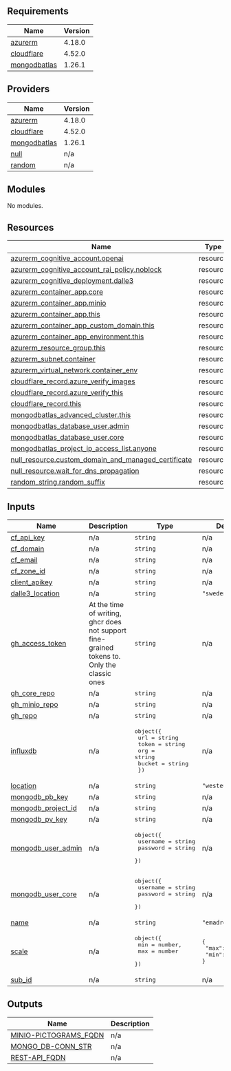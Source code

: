 <!-- BEGIN_TF_DOCS -->
## Requirements

| Name | Version |
|------|---------|
| <a name="requirement_azurerm"></a> [azurerm](#requirement\_azurerm) | 4.18.0 |
| <a name="requirement_cloudflare"></a> [cloudflare](#requirement\_cloudflare) | 4.52.0 |
| <a name="requirement_mongodbatlas"></a> [mongodbatlas](#requirement\_mongodbatlas) | 1.26.1 |

## Providers

| Name | Version |
|------|---------|
| <a name="provider_azurerm"></a> [azurerm](#provider\_azurerm) | 4.18.0 |
| <a name="provider_cloudflare"></a> [cloudflare](#provider\_cloudflare) | 4.52.0 |
| <a name="provider_mongodbatlas"></a> [mongodbatlas](#provider\_mongodbatlas) | 1.26.1 |
| <a name="provider_null"></a> [null](#provider\_null) | n/a |
| <a name="provider_random"></a> [random](#provider\_random) | n/a |

## Modules

No modules.

## Resources

| Name | Type |
|------|------|
| [azurerm_cognitive_account.openai](https://registry.terraform.io/providers/hashicorp/azurerm/4.18.0/docs/resources/cognitive_account) | resource |
| [azurerm_cognitive_account_rai_policy.noblock](https://registry.terraform.io/providers/hashicorp/azurerm/4.18.0/docs/resources/cognitive_account_rai_policy) | resource |
| [azurerm_cognitive_deployment.dalle3](https://registry.terraform.io/providers/hashicorp/azurerm/4.18.0/docs/resources/cognitive_deployment) | resource |
| [azurerm_container_app.core](https://registry.terraform.io/providers/hashicorp/azurerm/4.18.0/docs/resources/container_app) | resource |
| [azurerm_container_app.minio](https://registry.terraform.io/providers/hashicorp/azurerm/4.18.0/docs/resources/container_app) | resource |
| [azurerm_container_app.this](https://registry.terraform.io/providers/hashicorp/azurerm/4.18.0/docs/resources/container_app) | resource |
| [azurerm_container_app_custom_domain.this](https://registry.terraform.io/providers/hashicorp/azurerm/4.18.0/docs/resources/container_app_custom_domain) | resource |
| [azurerm_container_app_environment.this](https://registry.terraform.io/providers/hashicorp/azurerm/4.18.0/docs/resources/container_app_environment) | resource |
| [azurerm_resource_group.this](https://registry.terraform.io/providers/hashicorp/azurerm/4.18.0/docs/resources/resource_group) | resource |
| [azurerm_subnet.container](https://registry.terraform.io/providers/hashicorp/azurerm/4.18.0/docs/resources/subnet) | resource |
| [azurerm_virtual_network.container_env](https://registry.terraform.io/providers/hashicorp/azurerm/4.18.0/docs/resources/virtual_network) | resource |
| [cloudflare_record.azure_verify_images](https://registry.terraform.io/providers/cloudflare/cloudflare/4.52.0/docs/resources/record) | resource |
| [cloudflare_record.azure_verify_this](https://registry.terraform.io/providers/cloudflare/cloudflare/4.52.0/docs/resources/record) | resource |
| [cloudflare_record.this](https://registry.terraform.io/providers/cloudflare/cloudflare/4.52.0/docs/resources/record) | resource |
| [mongodbatlas_advanced_cluster.this](https://registry.terraform.io/providers/mongodb/mongodbatlas/1.26.1/docs/resources/advanced_cluster) | resource |
| [mongodbatlas_database_user.admin](https://registry.terraform.io/providers/mongodb/mongodbatlas/1.26.1/docs/resources/database_user) | resource |
| [mongodbatlas_database_user.core](https://registry.terraform.io/providers/mongodb/mongodbatlas/1.26.1/docs/resources/database_user) | resource |
| [mongodbatlas_project_ip_access_list.anyone](https://registry.terraform.io/providers/mongodb/mongodbatlas/1.26.1/docs/resources/project_ip_access_list) | resource |
| [null_resource.custom_domain_and_managed_certificate](https://registry.terraform.io/providers/hashicorp/null/latest/docs/resources/resource) | resource |
| [null_resource.wait_for_dns_propagation](https://registry.terraform.io/providers/hashicorp/null/latest/docs/resources/resource) | resource |
| [random_string.random_suffix](https://registry.terraform.io/providers/hashicorp/random/latest/docs/resources/string) | resource |

## Inputs

| Name | Description | Type | Default | Required |
|------|-------------|------|---------|:--------:|
| <a name="input_cf_api_key"></a> [cf\_api\_key](#input\_cf\_api\_key) | n/a | `string` | n/a | yes |
| <a name="input_cf_domain"></a> [cf\_domain](#input\_cf\_domain) | n/a | `string` | n/a | yes |
| <a name="input_cf_email"></a> [cf\_email](#input\_cf\_email) | n/a | `string` | n/a | yes |
| <a name="input_cf_zone_id"></a> [cf\_zone\_id](#input\_cf\_zone\_id) | n/a | `string` | n/a | yes |
| <a name="input_client_apikey"></a> [client\_apikey](#input\_client\_apikey) | n/a | `string` | n/a | yes |
| <a name="input_dalle3_location"></a> [dalle3\_location](#input\_dalle3\_location) | n/a | `string` | `"swedencentral"` | no |
| <a name="input_gh_access_token"></a> [gh\_access\_token](#input\_gh\_access\_token) | At the time of writing, ghcr does not support fine-grained tokens to. Only the classic ones | `string` | n/a | yes |
| <a name="input_gh_core_repo"></a> [gh\_core\_repo](#input\_gh\_core\_repo) | n/a | `string` | n/a | yes |
| <a name="input_gh_minio_repo"></a> [gh\_minio\_repo](#input\_gh\_minio\_repo) | n/a | `string` | n/a | yes |
| <a name="input_gh_repo"></a> [gh\_repo](#input\_gh\_repo) | n/a | `string` | n/a | yes |
| <a name="input_influxdb"></a> [influxdb](#input\_influxdb) | n/a | <pre>object({<br/>    url    = string<br/>    token  = string<br/>    org    = string<br/>    bucket = string<br/>  })</pre> | n/a | yes |
| <a name="input_location"></a> [location](#input\_location) | n/a | `string` | `"westeurope"` | no |
| <a name="input_mongodb_pb_key"></a> [mongodb\_pb\_key](#input\_mongodb\_pb\_key) | n/a | `string` | n/a | yes |
| <a name="input_mongodb_project_id"></a> [mongodb\_project\_id](#input\_mongodb\_project\_id) | n/a | `string` | n/a | yes |
| <a name="input_mongodb_pv_key"></a> [mongodb\_pv\_key](#input\_mongodb\_pv\_key) | n/a | `string` | n/a | yes |
| <a name="input_mongodb_user_admin"></a> [mongodb\_user\_admin](#input\_mongodb\_user\_admin) | n/a | <pre>object({<br/>    username = string<br/>    password = string<br/>  })</pre> | n/a | yes |
| <a name="input_mongodb_user_core"></a> [mongodb\_user\_core](#input\_mongodb\_user\_core) | n/a | <pre>object({<br/>    username = string<br/>    password = string<br/>  })</pre> | n/a | yes |
| <a name="input_name"></a> [name](#input\_name) | n/a | `string` | `"emadrestapi"` | no |
| <a name="input_scale"></a> [scale](#input\_scale) | n/a | <pre>object({<br/>    min = number,<br/>    max = number<br/>  })</pre> | <pre>{<br/>  "max": 1,<br/>  "min": 1<br/>}</pre> | no |
| <a name="input_sub_id"></a> [sub\_id](#input\_sub\_id) | n/a | `string` | n/a | yes |

## Outputs

| Name | Description |
|------|-------------|
| <a name="output_MINIO-PICTOGRAMS_FQDN"></a> [MINIO-PICTOGRAMS\_FQDN](#output\_MINIO-PICTOGRAMS\_FQDN) | n/a |
| <a name="output_MONGO_DB-CONN_STR"></a> [MONGO\_DB-CONN\_STR](#output\_MONGO\_DB-CONN\_STR) | n/a |
| <a name="output_REST-API_FQDN"></a> [REST-API\_FQDN](#output\_REST-API\_FQDN) | n/a |
<!-- END_TF_DOCS -->
